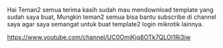 Hai Teman2 semua terima kasih sudah mau mendownload template yang sudah saya buat,
Mungkin teman2 semua bisa bantu subscribe di channel saya agar saya semangat untuk buat template2 login mikrotik lainnya.

https://www.youtube.com/channel/UC0OmjKjq8OTk7QLOI1Ri3iw
